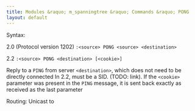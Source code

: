 ```yaml
---
title: Modules &raquo; m_spanningtree &raquo; Commands &raquo; PONG
layout: default
---
```


Syntax:

2.0 (Protocol version 1202)
`:<source> PONG <source> <destination>`

2.2
`:<source> PONG <destination> [<cookie>]`

Reply to a `PING` from server `<destination>`, which does not need to be directly connected
In 2.2, <destination> must be a SID. (TODO: link). If the `<cookie>` parameter was present in the `PING` message, it is sent back exactly as received as the last parameter

Routing:
Unicast to <destination>